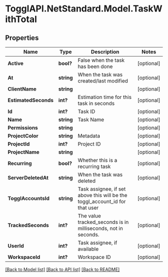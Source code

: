 # TogglAPI.NetStandard.Model.TaskWithTotal
## Properties

Name | Type | Description | Notes
------------ | ------------- | ------------- | -------------
**Active** | **bool?** | False when the task has been done | [optional] 
**At** | **string** | When the task was created/last modified | [optional] 
**ClientName** | **string** |  | [optional] 
**EstimatedSeconds** | **int?** | Estimation time for this task in seconds | [optional] 
**Id** | **int?** | Task ID | [optional] 
**Name** | **string** | Task Name | [optional] 
**Permissions** | **string** |  | [optional] 
**ProjectColor** | **string** | Metadata | [optional] 
**ProjectId** | **int?** | Project ID | [optional] 
**ProjectName** | **string** |  | [optional] 
**Recurring** | **bool?** | Whether this is a recurring task | [optional] 
**ServerDeletedAt** | **string** | When the task was deleted | [optional] 
**TogglAccountsId** | **string** | Task assignee, if set above this will be the toggl_account_id for that user | [optional] 
**TrackedSeconds** | **int?** | The value tracked_seconds is in milliseconds, not in seconds. | [optional] 
**UserId** | **int?** | Task assignee, if available | [optional] 
**WorkspaceId** | **int?** | Workspace ID | [optional] 

[[Back to Model list]](../README.md#documentation-for-models) [[Back to API list]](../README.md#documentation-for-api-endpoints) [[Back to README]](../README.md)

